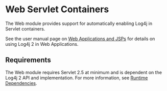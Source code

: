 <!-- vim: set syn=markdown : -->
<!--
    Licensed to the Apache Software Foundation (ASF) under one or more
    contributor license agreements.  See the NOTICE file distributed with
    this work for additional information regarding copyright ownership.
    The ASF licenses this file to You under the Apache License, Version 2.0
    (the "License"); you may not use this file except in compliance with
    the License.  You may obtain a copy of the License at

         http://www.apache.org/licenses/LICENSE-2.0

    Unless required by applicable law or agreed to in writing, software
    distributed under the License is distributed on an "AS IS" BASIS,
    WITHOUT WARRANTIES OR CONDITIONS OF ANY KIND, either express or implied.
    See the License for the specific language governing permissions and
    limitations under the License.
-->
<!-- TODO: turn this into a velocity template for all the version numbers -->

# Web Servlet Containers

The Web module provides support for automatically enabling Log4j in Servlet containers.

See the user manual page on [Web Applications and JSPs](../manual/webapp.html)
for details on using Log4j 2 in Web Applications.

## Requirements

The Web module requires Servlet 2.5 at minimum and is dependent on the Log4j 2 API and implementation.
For more information, see [Runtime Dependencies](../runtime-dependencies.html).
